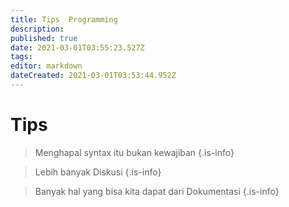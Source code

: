 ```yaml
---
title: Tips  Programming
description: 
published: true
date: 2021-03-01T03:55:23.527Z
tags: 
editor: markdown
dateCreated: 2021-03-01T03:53:44.952Z
---
```


# Tips
> Menghapal syntax itu bukan kewajiban
{.is-info}


> Lebih banyak Diskusi
{.is-info}


> Banyak hal yang bisa kita dapat dari Dokumentasi
{.is-info}

